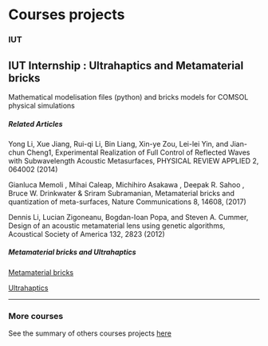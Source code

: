 # Courses projects

### IUT

IUT Internship : Ultrahaptics and Metamaterial bricks
-----------------------------------------------------

Mathematical modelisation files (python) and bricks models for COMSOL physical simulations 

##### Related Articles

Yong Li, Xue Jiang, Rui-qi Li, Bin Liang, Xin-ye Zou, Lei-lei Yin, and Jian-chun Cheng1, Experimental Realization of Full Control of Reflected Waves with Subwavelength Acoustic Metasurfaces, PHYSICAL REVIEW APPLIED 2, 064002 (2014)

Gianluca Memoli , Mihai Caleap, Michihiro Asakawa , Deepak R. Sahoo , Bruce W. Drinkwater & Sriram Subramanian, Metamaterial bricks and quantization of meta-surfaces, Nature Communications 8, 14608, (2017)

Dennis Li, Lucian Zigoneanu, Bogdan-Ioan Popa, and Steven A. Cummer, Design of an acoustic metamaterial lens using genetic algorithms, Acoustical Society of America 132, 2823 (2012)

##### Metamaterial bricks and Ultrahaptics

[Metamaterial bricks](https://youtu.be/BcVxRyvipcU)

[Ultrahaptics](https://www.ultrahaptics.com/)


------

### More courses

See the summary of others courses projects [here](https://github.com/tgll/COURSES-PROJECTS-list)
